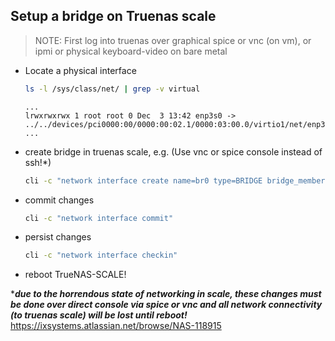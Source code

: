 
## Setup a bridge on Truenas scale

> NOTE:
> First log into truenas over graphical spice or vnc (on vm), or ipmi or physical keyboard-video on bare metal

- Locate a physical interface
  ```bash
  ls -l /sys/class/net/ | grep -v virtual
  ```
  ```
  ...
  lrwxrwxrwx 1 root root 0 Dec  3 13:42 enp3s0 -> ../../devices/pci0000:00/0000:00:02.1/0000:03:00.0/virtio1/net/enp3s0
  ...
  ```
 
- create bridge in truenas scale, e.g. (Use vnc or spice console instead of ssh!*)
   ```bash
   cli -c "network interface create name=br0 type=BRIDGE bridge_members=enp3s0 aliases=\"192.168.1.99/24\" "
   ```
 - commit changes
    ```bash
    cli -c "network interface commit"
    ```
- persist changes
  ```bash
  cli -c "network interface checkin"
  ```
- reboot TrueNAS-SCALE!
  
****due to the horrendous state of networking in scale, these changes must be done over direct console via spice or vnc and all network connectivity (to truenas scale) will be lost until reboot!***
https://ixsystems.atlassian.net/browse/NAS-118915
